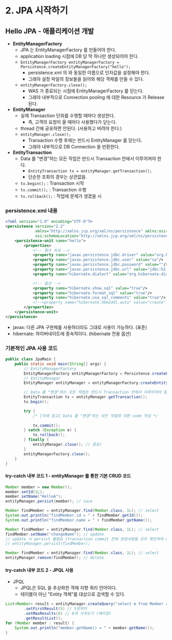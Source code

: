 # 2. JPA 시작하기 
## Hello JPA - 애플리케이션 개발 
- **EntityManagerFactory**
    - JPA 는 EntityManagerFactory 를 만들어야 한다.
    - application loading 시점에 DB 당 딱 하나만 생성되어야 한다.
    - `EntityManagerFactory entityManagerFactory = Persistence.createEntityManagerFactory("hello");`
        - persistence.xml 의 <persistence-unit name="hello"> 와 동일한 이름으로 인자값을 설정해야 한다.
        - 그래야 설정 파일의 정보들을 읽어와 해당 객체를 만들 수 있다.
    - `entityManagerFactory.close();`
        - WAS 가 종료되는 시점에 EntityManagerFactory 를 닫는다.
        - 그래야 내부적으로 Connection pooling 에 대한 Resource 가 Release 된다.
- **EntityManager** 
    - 실제 Transaction 단위를 수행할 때마다 생성한다. 
        - 즉, 고객의 요청이 올 때마다 사용했다가 닫는다.
    - thread 간에 공유하면 안된다. (사용하고 버려야 한다.)
    - `entityManager.close();`
        - Transaction 수행 후에는 반드시 EntityManager 를 닫는다. 
        - 그래야 내부적으로 DB Connection 을 반환한다.
- **EntityTransaction**
    - Data 를 "변경"하는 모든 작업은 반드시 Transaction 안에서 이루어져야 한다.
        - `EntityTransaction tx = entityManager.getTransaction();`
        - 단순한 조회의 경우는 상관없음.
    - `tx.begin();` : Transaction 시작 
    - `tx.commit();` : Transaction 수행 
    - `tx.rollback();` : 작업에 문제가 생겼을 시 
    
### persistence.xml 내용  
```xml
<?xml version="1.0" encoding="UTF-8"?>
<persistence version="2.2"
             xmlns="http://xmlns.jcp.org/xml/ns/persistence" xmlns:xsi="http://www.w3.org/2001/XMLSchema-instance"
             xsi:schemaLocation="http://xmlns.jcp.org/xml/ns/persistence http://xmlns.jcp.org/xml/ns/persistence/persistence_2_2.xsd">
    <persistence-unit name="hello">
        <properties>
            <!-- 필수 속성 -->
            <property name="javax.persistence.jdbc.driver" value="org.h2.Driver"/>
            <property name="javax.persistence.jdbc.user" value="sa"/>
            <property name="javax.persistence.jdbc.password" value=""/>
            <property name="javax.persistence.jdbc.url" value="jdbc:h2:tcp://localhost/~/test"/>
            <property name="hibernate.dialect" value="org.hibernate.dialect.H2Dialect"/>

            <!-- 옵션 -->
            <property name="hibernate.show_sql" value="true"/>
            <property name="hibernate.format_sql" value="true"/>
            <property name="hibernate.use_sql_comments" value="true"/>
            <!--<property name="hibernate.hbm2ddl.auto" value="create" />-->
        </properties>
    </persistence-unit>
</persistence>
```
- javax: 다른 JPA 구현체를 사용하더라도 그대로 사용이 가능하다. (표준)
- hibernate: 하이버네이트에 종속적이다. (hibernate 전용 옵션)

### 기본적인 JPA 사용 코드 
```java
public class JpaMain {
    public static void main(String[] args) {
        // EntityManagerFactory 
        EntityManagerFactory entityManagerFactory = Persistence.createEntityManagerFactory("hello");
        // EntityManager 
        EntityManager entityManager = entityManagerFactory.createEntityManager();

        // Data 를 "변경"하는 모든 작업은 반드시 Transaction 안에서 이루어져야 함.
        EntityTransaction tx = entityManager.getTransaction();
        tx.begin();

        try {
            /* [아래 참고] Data 를 "변경"하는 모든 작업에 대한 code 작성 */
            
            tx.commit();
        } catch (Exception e) {
            tx.rollback();  
        } finally {
            entityManager.close(); // 중요!
        }
        entityManagerFactory.close();
    }
}
```

#### try-catch 내부 코드 1 - entityManager 를 통한 기본 CRUD 코드 

```java
Member member = new Member();
member.setId(1L);
member.setName("HelloA");
entityManager.persist(member); // save
```
```java
Member findMember = entityManager.find(Member.class, 1L); // select
System.out.println("findMember.id = " + findMember.getId());
System.out.println("findMember.name = " + findMember.getName());
```
```java
Member findMember = entityManager.find(Member.class, 1L); // select
findMember.setName("changeName"); // update
// update 시 persist 불필요 (transaction commit 전에 변경사항을 모두 확인하여 update 하기 때문)
// entityManager.persist(findMember); 
```
```java
Member findMember = entityManager.find(Member.class, 1L); // select
entityManager.remove(findMember); // delete
```

#### try-catch 내부 코드 2 - JPQL 사용 
- JPQL
    - JPQL은 SQL 을 추상화한 객체 지향 쿼리 언어이다.
    - 테이블이 아닌 "Entity 객체"를 대상으로 검색할 수 있다.

```java
List<Member> result = entityManager.createQuery("select m from Member as m", Member.class)
        .setFirstResult(5) // 5번부터
        .setMaxResults(8) // 8개 가져오기 (페이징)
        .getResultList();
for (Member member : result) {
    System.out.println("member.getName() = " + member.getName());
}
```
